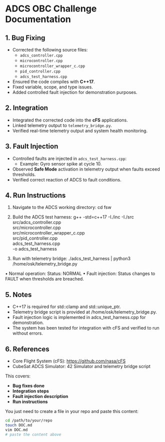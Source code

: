 # ADCS OBC Challenge Documentation

## 1. Bug Fixing
- Corrected the following source files:
  - `adcs_controller.cpp`
  - `microcontroller.cpp`
  - `microcontroller_wrapper_c.cpp`
  - `pid_controller.cpp`
  - `adcs_test_harness.cpp`
- Ensured the code compiles with **C++17**.
- Fixed variable, scope, and type issues.
- Added controlled fault injection for demonstration purposes.

## 2. Integration
- Integrated the corrected code into the **cFS** applications.
- Linked telemetry output to `telemetry_bridge.py`.
- Verified real-time telemetry output and system health monitoring.

## 3. Fault Injection
- Controlled faults are injected in `adcs_test_harness.cpp`:
  - Example: Gyro sensor spike at cycle 10.
- Observed **Safe Mode** activation in telemetry output when faults exceed thresholds.
- Verified correct reaction of ADCS to fault conditions.

## 4. Run Instructions
1. Navigate to the ADCS working directory:
   cd fsw

2. Build the ADCS test harness:
   g++ -std=c++17 -I./inc -I./src \
    src/adcs_controller.cpp \
    src/microcontroller.cpp \
    src/microcontroller_wrapper_c.cpp \
    src/pid_controller.cpp \
    adcs_test_harness.cpp \
    -o adcs_test_harness

3. Run with telemetry bridge:
   ./adcs_test_harness | python3 /home/osk/telemetry_bridge.py

•	Normal operation: Status: NORMAL
•	Fault injection: Status changes to FAULT when thresholds are breached.

## 5. Notes
- C++17 is required for std::clamp and std::unique_ptr.
- Telemetry bridge script is provided at /home/osk/telemetry_bridge.py.
- Fault injection logic is implemented in adcs_test_harness.cpp for demonstration.
- The system has been tested for integration with cFS and verified to run without errors.

## 6. References
- Core Flight System (cFS): https://github.com/nasa/cFS
- CubeSat ADCS Simulator: 42 Simulator and telemetry bridge script


This covers:

- **Bug fixes done**  
- **Integration steps**  
- **Fault injection description**  
- **Run instructions**  

You just need to create a file in your repo and paste this content:

```bash
cd /path/to/your/repo
touch DOC.md
vim DOC.md
# paste the content above
   
